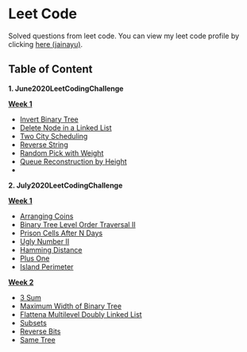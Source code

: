 # Leet Code
Solved questions from leet code. You can view my leet code profile by clicking [here (jainayu)](https://leetcode.com/jainayu/).

## Table of Content

**1. June2020LeetCodingChallenge**

**[Week 1](https://github.com/jainayu/Leet-Code/tree/master/June2020LeetCodingChallenge/Week%201:%20June%201st%E2%80%93June%207th)**
  - [Invert Binary Tree](https://github.com/jainayu/Leet-Code/blob/master/June2020LeetCodingChallenge/Week%201:%20June%201st%E2%80%93June%207th/InvertBinaryTree.cpp "InvertBinaryTree.cpp")
  - [Delete Node in a Linked List](https://github.com/jainayu/Leet-Code/blob/master/June2020LeetCodingChallenge/Week%201:%20June%201st%E2%80%93June%207th/DeleteNodeinaLinkedList.cpp "DeleteNodeinaLinkedList.cpp")
  - [Two City Scheduling](https://github.com/jainayu/Leet-Code/blob/master/June2020LeetCodingChallenge/Week%201:%20June%201st%E2%80%93June%207th/TwoCityScheduling.cpp "TwoCityScheduling.cpp")
  - [Reverse String](https://github.com/jainayu/Leet-Code/blob/master/June2020LeetCodingChallenge/Week%201:%20June%201st%E2%80%93June%207th/ReverseString.cpp "ReverseString.cpp")
  - [Random Pick with Weight](https://github.com/jainayu/Leet-Code/blob/master/June2020LeetCodingChallenge/Week%201:%20June%201st%E2%80%93June%207th/RandomPickwithWeight.cpp "RandomPickwithWeight.cpp")
  - [Queue Reconstruction by Height](https://github.com/jainayu/Leet-Code/blob/master/June2020LeetCodingChallenge/Week%201:%20June%201st%E2%80%93June%207th/QueueReconstructionbyHeight.cpp "QueueReconstructionbyHeight.cpp")
  - []()

**2. July2020LeetCodingChallenge**

**[Week 1](https://github.com/jainayu/Leet-Code/tree/master/July2020LeetCodingChallenge/Week%201:%20July%201st%20-%20July%207th)**
  - [Arranging Coins](https://github.com/jainayu/Leet-Code/blob/master/July2020LeetCodingChallenge/Week%201:%20July%201st%20-%20July%207th/ArrangingCoins.cpp "ArrangingCoins.cpp")
  - [Binary Tree Level Order Traversal II](https://github.com/jainayu/Leet-Code/blob/master/July2020LeetCodingChallenge/Week%201:%20July%201st%20-%20July%207th/BinaryTreeLevelOrderTraversalII.cpp "BinaryTreeLevelOrderTraversalII.cpp")
  - [Prison Cells After N Days](https://github.com/jainayu/Leet-Code/blob/master/July2020LeetCodingChallenge/Week%201:%20July%201st%20-%20July%207th/PrisonCellsAfterNDays.cpp "PrisonCellsAfterNDays.cpp")
  - [Ugly Number II](https://github.com/jainayu/Leet-Code/blob/master/July2020LeetCodingChallenge/Week%201:%20July%201st%20-%20July%207th/UglyNumberII.cpp "UglyNumberII.cpp")
  - [Hamming Distance](https://github.com/jainayu/Leet-Code/blob/master/July2020LeetCodingChallenge/Week%201:%20July%201st%20-%20July%207th/HammingDistance.cpp "HammingDistance.cpp")
  - [Plus One](https://github.com/jainayu/Leet-Code/blob/master/July2020LeetCodingChallenge/Week%201:%20July%201st%20-%20July%207th/PlusOne.cpp "PlusOne.cpp")
  - [Island Perimeter](https://github.com/jainayu/Leet-Code/blob/master/July2020LeetCodingChallenge/Week%201:%20July%201st%20-%20July%207th/IslandPerimeter.cpp "IslandPerimeter.cpp")
  
**[Week 2](https://github.com/jainayu/Leet-Code/tree/master/July2020LeetCodingChallenge/Week%202:%20July%208th%20-%20July%2014th)**
  - [3 Sum](https://github.com/jainayu/Leet-Code/blob/master/July2020LeetCodingChallenge/Week%202:%20July%208th%20-%20July%2014th/3Sum.cpp "3Sum.cpp")
  - [Maximum Width of Binary Tree](https://github.com/jainayu/Leet-Code/blob/master/July2020LeetCodingChallenge/Week%202:%20July%208th%20-%20July%2014th/MaximumWidthofBinaryTree.cpp "MaximumWidthofBinaryTree.cpp")
  - [Flattena Multilevel Doubly Linked List](https://github.com/jainayu/Leet-Code/blob/master/July2020LeetCodingChallenge/Week%202:%20July%208th%20-%20July%2014th/FlattenaMultilevelDoublyLinkedList.cpp "FlattenaMultilevelDoublyLinkedList.cpp")
  - [Subsets](https://github.com/jainayu/Leet-Code/blob/master/July2020LeetCodingChallenge/Week%202:%20July%208th%20-%20July%2014th/Subsets.cpp "Subsets.cpp")
  - [Reverse Bits](https://github.com/jainayu/Leet-Code/blob/master/July2020LeetCodingChallenge/Week%202:%20July%208th%20-%20July%2014th/ReverseBits.cpp "ReverseBits.cpp")
  - [Same Tree](https://github.com/jainayu/Leet-Code/blob/master/July2020LeetCodingChallenge/Week%202:%20July%208th%20-%20July%2014th/SameTree.cpp "SameTree.cpp")
    
